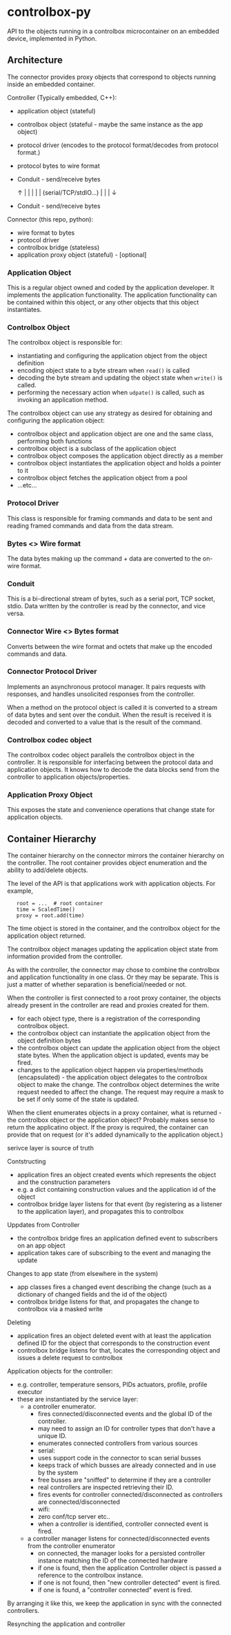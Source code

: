 # controlbox-py
API to the objects running in a controlbox microcontainer on an embedded device, implemented in Python.

## Architecture

The connector provides proxy objects that correspond to
objects running inside an embedded container.

Controller (Typically embedded, C++):

 - application object (stateful)
 - controlbox object (stateful - maybe the same instance as the app object)
 - protocol driver (encodes to the protocol format/decodes from protocol format.)
 - protocol bytes to wire format
 - Conduit - send/receive bytes

     ↑   |
     |   |
     |   |   (serial/TCP/stdIO...)
     |   |
     |   ↓

 - Conduit - send/receive bytes

 Connector (this repo, python):

  - wire format to bytes
  - protocol driver
  - controlbox bridge (stateless)
  - application proxy object (stateful) - [optional]


### Application Object

This is a regular object owned and coded by the application developer. It implements the application
functionality. The application functionality can be contained within this object, or any other objects
that this object instantiates.

### Controlbox Object

The controlbox object is responsible for:

- instantiating and configuring the application object from the object definition
- encoding object state to a byte stream when `read()` is called
- decoding the byte stream and updating the object state when `write()` is called.
- performing the necessary action when `udpate()` is called, such as invoking an application method.

The controlbox object can use any strategy as desired for obtaining and configuring the application object:

- controlbox object and application object are one and the same class, performing both functions
- controlbox object is a subclass of the application object
- controlbox object composes the application object directly as a member
- controlbox object instantiates the application object and holds a pointer to it
- controlbox object fetches the application object from a pool
- ...etc...


### Protocol Driver

This class is responsible for framing commands and data to be sent and reading framed commands
and data from the data stream.

### Bytes <> Wire format

The data bytes making up the command + data are converted to the on-wire format.

### Conduit

This is a bi-directional stream of bytes, such as a serial port, TCP socket, stdio.
Data written by the controller is read by the connector, and vice versa.

### Connector Wire <> Bytes format

Converts between the wire format and octets that make up the encoded commands and data.

### Connector Protocol Driver

Implements an asynchronous protocol manager. It pairs requests with responses,
and handles unsolicited responses from the controller.

When a method on the protocol object is called it is converted to a stream of data bytes and sent over the conduit.
When the result is received it is decoded and converted to a value that is the result of the command.

### Controlbox codec object

The controlbox codec object parallels the controlbox object in the controller.
It is responsible for interfacing between the protocol data and application objects. It
knows how to decode the data blocks send from the controller to application objects/properties.

### Application Proxy Object

This exposes the state and convenience operations that change state for application objects.


## Container Hierarchy

The container hierarchy on the connector mirrors the container hierarchy on the controller.
The root container provides object enumeration and the ability to add/delete objects.

The level of the API is that applications work with application objects. For example,

```
   root = ...  # root container
   time = ScaledTime()
   proxy = root.add(time)

```
The time object is stored in the container, and the controlbox object for the application object returned.

The controlbox object manages updating the application object state from information provided from the controller.

As with the controller, the connector may chose to combine the controlbox and application functionality in one class.
Or they may be separate. This is just a matter of whether separation is beneficial/needed or not.

When the controller is first connected to a root proxy container, the objects already present in the
controller are read and proxies created for them.

- for each object type, there is a registration of the corresponding controlbox object.
- the controlbox object can instantiate the application object from the object definition bytes
- the controlbox object can update the application object from the object state bytes. When the application object
is updated, events may be fired.
- changes to the application object happen via properties/methods (encapsulated) - the application object delegates
to the controlbox object to make the change. The controlbox object determines the write request needed to affect the change.
The request may require a mask to be set if only some of the state is updated.

When the client enumerates objects in a proxy container, what is returned - the controlbox object or the application object?
Probably makes sense to return the applicatino object. If the proxy is required, the container can provide
that on request (or it's added dynamically to the application object.)


serivce layer is source of truth

Contstructing
 - application fires an object created events which represents the object and the construction parameters
  - e.g. a dict containing construction values and the application id of the object
 - controlbox bridge layer listens for that event (by registering as a listener to the application layer), and propagates this to controlbox

Uppdates from Controller
 - the controlbox bridge fires an application defined event to subscribers on an app object
 - application takes care of subscribing to the event and managing the update

Changes to app state (from elsewhere in the system)
- app classes fires a changed event describing the change (such as a dictionary of changed fields and the id of the object)
- controlbox bridge listens for that, and propagates the change to controlbox via a masked write

Deleting
- application fires an object deleted event with at least the application defined ID for the object that corresponds to the construction event
- controlbox bridge listens for that, locates the corresponding object and issues a delete request to controlbox


Application objects for the controller:
- e.g. controller, temperature sensors, PIDs actuators, profile, profile executor
- these are instantiated by the service layer:
  - a controller enumerator.
    - fires connected/disconnected events and the global ID of the controller.
    - may need to assign an ID for controller types that don't have a unique ID.
    - enumerates connected controllers from various sources
    - serial:
     - uses support code in the connector to scan serial busses
     - keeps track of which busses are already connected and in use by the system
     - free busses are "sniffed" to determine if they are a controller
      - real controllers are inspected retrieving their ID.
     - fires events for controller connected/disconnected as controllers are connected/disconnected
    - wifi:
     - zero conf/tcp server etc..
     - when a controller is identified, controller connected event is fired.
   - a controller manager listens for connected/disconnected events from the controller enumerator
     - on connected, the manager looks for a persisted controller instance matching the ID of the connected hardware
      - if one is found, then the application Controller object is passed a reference to the
         controlbox instance.
      - if one is not found, then "new controller detected" event is fired.
      - if one is found, a "controller connected" event is fired.

By arranging it like this, we keep the application in sync with the connected controllers.

Resynching the application and controller